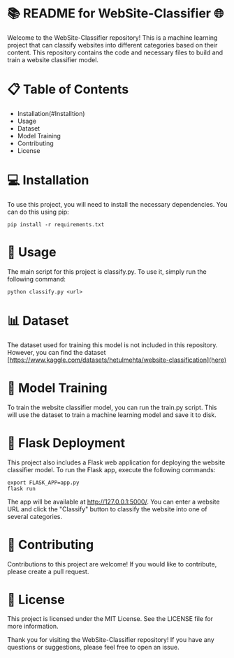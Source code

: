# 📚 README for WebSite-Classifier 🌐

Welcome to the WebSite-Classifier repository! This is a machine learning project that can classify websites into different categories based on their content. This repository contains the code and necessary files to build and train a website classifier model.

# 📋 Table of Contents

- Installation(#Installtion)
- Usage
- Dataset
- Model Training
- Contributing
- License


# 💻 Installation

To use this project, you will need to install the necessary dependencies. You can do this using pip:

```
pip install -r requirements.txt

```
# 🚀 Usage

The main script for this project is classify.py. To use it, simply run the following command:

```
python classify.py <url>
```

# 📊 Dataset

The dataset used for training this model is not included in this repository. However, you can find the dataset [https://www.kaggle.com/datasets/hetulmehta/website-classification](here)

# 🤖 Model Training

To train the website classifier model, you can run the train.py script. This will use the dataset to train a machine learning model and save it to disk.

# 🚀 Flask Deployment

This project also includes a Flask web application for deploying the website classifier model. To run the Flask app, execute the following commands:
```
export FLASK_APP=app.py
flask run
```

The app will be available at http://127.0.0.1:5000/. You can enter a website URL and click the "Classify" button to classify the website into one of several categories.


# 🤝 Contributing

Contributions to this project are welcome! If you would like to contribute, please create a pull request.

# 📄 License

This project is licensed under the MIT License. See the LICENSE file for more information.

Thank you for visiting the WebSite-Classifier repository! If you have any questions or suggestions, please feel free to open an issue.




